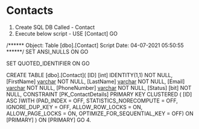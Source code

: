 # Contacts
1. Create SQL DB Called - Contact
2. Execute below script - 
USE [Contact]
GO

/****** Object:  Table [dbo].[Contact]    Script Date: 04-07-2021 05:50:55 ******/
SET ANSI_NULLS ON
GO

SET QUOTED_IDENTIFIER ON
GO

CREATE TABLE [dbo].[Contact](
	[ID] [int] IDENTITY(1,1) NOT NULL,
	[FirstName] [varchar](25) NOT NULL,
	[LastName] [varchar](25) NOT NULL,
	[Email] [varchar](50) NOT NULL,
	[PhoneNumber] [varchar](20) NOT NULL,
	[Status] [bit] NOT NULL,
 CONSTRAINT [PK_ContactDetails] PRIMARY KEY CLUSTERED 
(
	[ID] ASC
)WITH (PAD_INDEX = OFF, STATISTICS_NORECOMPUTE = OFF, IGNORE_DUP_KEY = OFF, ALLOW_ROW_LOCKS = ON, ALLOW_PAGE_LOCKS = ON, OPTIMIZE_FOR_SEQUENTIAL_KEY = OFF) ON [PRIMARY]
) ON [PRIMARY]
GO
4. 
